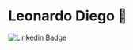 # Leonardo Diego 👋

[![Linkedin Badge](https://img.shields.io/badge/-Leonardo%20Diego-33b3cc?style=flat-square&logo=Linkedin&logoColor=white&link=https://www.linkedin.com/in/leonardo-diego-7a70752a/)](https://www.linkedin.com/in/leonardo-diego-7a70752a/) 

<!--
**leodiegoo/leodiegoo** is a ✨ _special_ ✨ repository because its `README.md` (this file) appears on your GitHub profile.

Here are some ideas to get you started:

- 🔭 I’m currently working on ...
- 🌱 I’m currently learning ...
- 👯 I’m looking to collaborate on ...
- 🤔 I’m looking for help with ...
- 💬 Ask me about ...
- 📫 How to reach me: ...
- 😄 Pronouns: ...
- ⚡ Fun fact: ...
-->
